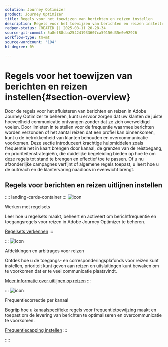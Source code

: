 ```yaml
---
solution: Journey Optimizer
product: Journey Optimizer
title: Regels voor het toewijzen van berichten en reizen instellen
description: Regels voor het toewijzen van berichten en reizen instellen
redpen-status: CREATED_||_2025-08-11_20-28-34
source-git-commit: 5a8ef88cba254241933607ca59156d35e0e92926
workflow-type: tm+mt
source-wordcount: '194'
ht-degree: 0%

---
```



# Regels voor het toewijzen van berichten en reizen instellen{#section-overview}

Door de regels voor het afluisteren van berichten en reizen in Adobe Journey Optimizer te beheren, kunt u ervoor zorgen dat uw klanten de juiste hoeveelheid communicatie ontvangen zonder dat ze zich overweldigd voelen. Door limieten in te stellen voor de frequentie waarmee berichten worden verzonden of het aantal reizen dat een profiel kan binnenkomen, kunt u de betrokkenheid van klanten behouden en overcommunicatie voorkomen. Deze sectie introduceert krachtige hulpmiddelen zoals frequentie het in kaart brengen door kanaal, de grenzen van de reistoegang, en prioriteitenstrategieën, die duidelijke begeleiding bieden op hoe te om deze regels tot stand te brengen en effectief toe te passen. Of u nu afzonderlijke campagnes verfijnt of algemene regels toepast, u leert hoe u de outreach en de klantervaring naadloos in evenwicht brengt.

## Regels voor berichten en reizen uitlijnen instellen

:::: landing-cards-container
:::
![icon](https://cdn.experienceleague.adobe.com/icons/gear.svg)

Werken met regelsets

Leer hoe u regelsets maakt, beheert en activeert om berichtfrequentie en toegangsregels voor reizen in Adobe Journey Optimizer te beheren.

[Regelsets verkennen](../using/conflict-prioritization/rule-sets.md)
:::

:::
![icon](https://cdn.experienceleague.adobe.com/icons/list-check.svg)

Afdekkingen en arbitrages voor reizen

Ontdek hoe u de toegangs- en corresponderingsplafonds voor reizen kunt instellen, prioriteit kunt geven aan reizen en uitsluitingen kunt bewaken om te voorkomen dat er te veel communicatie plaatsvindt.

[Meer informatie over uitlijnen op reizen](../using/conflict-prioritization/journey-capping.md)
:::

:::
![icon](https://cdn.experienceleague.adobe.com/icons/circle-play.svg)

Frequentiecorrectie per kanaal

Begrijp hoe u kanaalspecifieke regels voor frequentietoewijzing maakt en toepast om de levering van berichten te optimaliseren en overcommunicatie te voorkomen.

[Frequentiecapping instellen](../using/conflict-prioritization/channel-capping.md)
:::

::::

